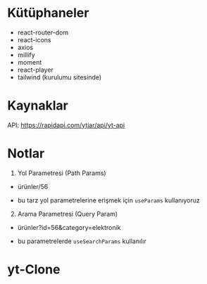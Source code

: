 # Kütüphaneler
- react-router-dom
- react-icons
- axios
- millify
- moment
- react-player
- tailwind (kurulumu sitesinde)

# Kaynaklar

API: https://rapidapi.com/ytjar/api/yt-api



# Notlar
1. Yol Parametresi (Path Params)

- ürünler/56

* bu tarz yol parametrelerine erişmek için `useParams` kullanıyoruz

2. Arama Parametresi (Query Param)

- ürünler?id=56&category=elektronik

* bu parametrelerde `useSearchParams` kullanılır 
# yt-Clone

